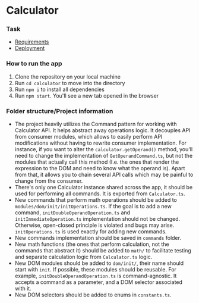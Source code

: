 # Calculator
### Task
- [Requirements](https://docs.google.com/document/d/1j8DnTnRSNoRBdYtKu3Rgk1STLso4X5Rev2-oEyxMsK8/)
- [Deployment](https://calculator-twentysixhugs.netlify.app/)

### How to run the app
1. Clone the repository on your local machine
2. Run `cd calculator` to move into the directory
3. Run `npm i` to install all dependencies
4. Run `npm start`. You'll see a new tab opened in the browser

### Folder structure/Project information
- The project heavily utilizes the Command pattern for working with Calculator API. It helps abstract away operations logic. It decouples API from consumer modules, which allows to easily perform API modifications without having to rewrite consumer implementation. For instance, if you want to alter the `calculator.getOperand()` method, you'll need to change the implementation of `GetOperandCommand.ts`, but not the modules that actually call this method (I.e. the ones that render the expression to the DOM and need to know what the operand is). Apart from that, it allows you to chain several API calls which may be painful to change from the consumer.
- There's only one Calculator instance shared across the app, it should be used for performing all commands. It is exported from `Calculator.ts`.
- New commands that perform math operations should be added to `modules/dom/init/initOperations.ts`. If the goal is to add a new command, `initDoubleOperandOperation.ts` and `initImmediateOperation.ts` implementation should not be changed. Otherwise, open-closed principle is violated and bugs may arise. `initOperations.ts` is used exactly for adding new commands.
- New commands implementation should be saved in `commands` folder.
- New math functions (the ones that perform calculation, not the commands that abstract it) should be added to `math/` to facilitate testing and separate calculation logic from `Calculator.ts` logic.
- New DOM modules should be added to `dom/init/`, their name should start with `init`. If possible, these modules should be reusable. For example, `initDoubleOperandOperation.ts` is command-agnostic. It accepts a command as a parameter, and a DOM selector associated with it.
- New DOM selectors should be added to enums in `constants.ts`.
